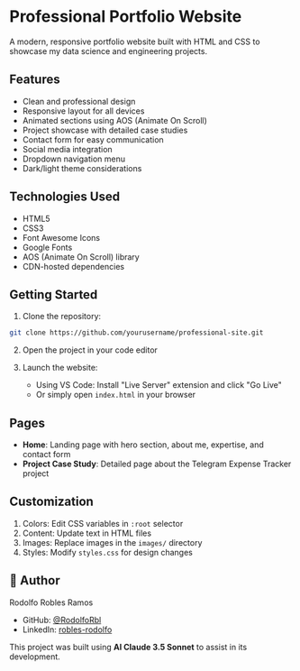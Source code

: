 # Professional Portfolio Website

A modern, responsive portfolio website built with HTML and CSS to showcase my data science and engineering projects.

## Features

- Clean and professional design
- Responsive layout for all devices
- Animated sections using AOS (Animate On Scroll)
- Project showcase with detailed case studies
- Contact form for easy communication
- Social media integration
- Dropdown navigation menu
- Dark/light theme considerations

## Technologies Used

- HTML5
- CSS3
- Font Awesome Icons
- Google Fonts
- AOS (Animate On Scroll) library
- CDN-hosted dependencies

## Getting Started

1. Clone the repository:
```bash
git clone https://github.com/yourusername/professional-site.git
```

2. Open the project in your code editor

3. Launch the website:
    - Using VS Code: Install "Live Server" extension and click "Go Live"
    - Or simply open `index.html` in your browser

## Pages

- **Home**: Landing page with hero section, about me, expertise, and contact form
- **Project Case Study**: Detailed page about the Telegram Expense Tracker project

## Customization

1. Colors: Edit CSS variables in `:root` selector
2. Content: Update text in HTML files
3. Images: Replace images in the `images/` directory
4. Styles: Modify `styles.css` for design changes

## 👤 Author

Rodolfo Robles Ramos
- GitHub: [@RodolfoRbl](https://github.com/RodolfoRbl)
- LinkedIn: [robles-rodolfo](https://linkedin.com/in/robles-rodolfo)

This project was built using **AI Claude 3.5 Sonnet** to assist in its development.